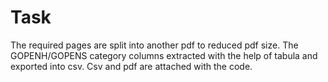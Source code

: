 # Task
 The required pages are split into another pdf to reduced pdf size. The GOPENH/GOPENS category columns extracted 
 with the help of tabula and exported into csv. Csv and pdf are attached with the code.
